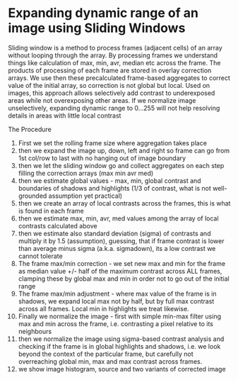 # Expanding dynamic range of an image using Sliding Windows

Sliding window is a method to process frames (adjacent cells) of an array without looping through the array.
By processing frames we understand things like calculation of max, min, avr, median etc across the frame.
The products of processing of each frame are stored in overlay correction arrays.
We use then these precalculated frame-based aggregates to correct value of the initial array, so correction is not global but local.
Used on images, this approach allows selectively add contrast to underexposed areas while not overexposing other areas. 
If we normalize image unselectively, expanding dynamic range to 0...255 will not help resolving details in areas with little local contrast

The Procedure

1. First we set the rolling frame size where aggregation takes place
2. then we expand the image up, down, left and right so frame can go from 1st col/row to last with no hanging out of image boundary
3. then we let the sliding window go and collect aggregates on each step filling the correction arrays (max min avr med)
4. then we estimate global values - max, min, global contrast and boundaries of shadows and highlights (1/3 of contrast, what is not well-grounded assumption yet practical)
5. then we create an array of local contrasts across the frames, this is what is found in each frame
6. then we estimate max, min, avr, med values among the array of local contrasts calculated above
7. then we estimate also standard deviation (sigma) of contrasts and multiply it by 1.5 (assumption), guessing, that if frame contrast is lower than average minus sigma (a.k.a. sigmadown), its a low contrast we cannot tolerate
8. The frame max/min correction - we set new max and min for the frame as median value +/- half of the maximum contrast across ALL frames, clamping these by global max and min in order not to go out of the initial range
9. The frame max/min adjustment - where max value of the frame is in shadows, we expand local max not by half, but by full max contrast across all frames. Local min in highlights we treat likewise.
10. Finally we normalize the image - first with simple min-max filter using max and min across the frame, i.e. contrasting a pixel relative to its neighbours
11. then we normalize the image using sigma-based contrast analysis and checking if the frame is in global highlights and shadows, i.e. we look beyond the context of the particular frame, but carefully not overreaching global min, max and max contrast across frames.
12. we show image histogram, source and two variants of corrected image    

